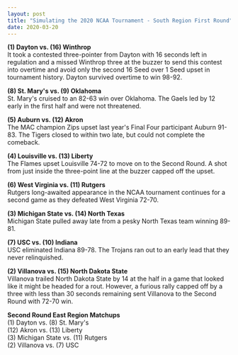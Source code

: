 ```yaml
---
layout: post
title: "Simulating the 2020 NCAA Tournament - South Region First Round"
date: 2020-03-20
---
```


**(1) Dayton vs. (16) Winthrop**    
It took a contested three-pointer from Dayton with 16 seconds left in regulation and a missed Winthrop three at the buzzer to send this contest into overtime and avoid only the second 16 Seed over 1 Seed upset in tournament history. Dayton survived overtime to win 98-92. 

**(8) St. Mary's vs. (9) Oklahoma**  
St. Mary's cruised to an 82-63 win over Oklahoma. The Gaels led by 12 early in the first half and were not threatened.   

**(5) Auburn vs. (12) Akron**    
The MAC champion Zips upset last year's Final Four participant Auburn 91-83. The Tigers closed to within two late, but could not complete the comeback.  

**(4) Louisville vs. (13) Liberty**  
The Flames upset Louisville 74-72 to move on to the Second Round. A shot from just inside the three-point line at the buzzer capped off the upset.  

**(6) West Virginia vs. (11) Rutgers**  
Rutgers long-awaited appearance in the NCAA tournament continues for a second game as they defeated West Virginia 72-70.   

**(3) Michigan State vs. (14) North Texas**   
Michigan State pulled away late from a pesky North Texas team winning 89-81.  

**(7) USC vs. (10) Indiana**  
USC eliminated Indiana 89-78. The Trojans ran out to an early lead that they never relinquished.  

**(2) Villanova vs. (15) North Dakota State**  
Villanova trailed North Dakota State by 14 at the half in a game that looked like it might be headed for a rout. However, a furious rally capped off by a three with less than 30 seconds remaining sent Villanova to the Second Round with 72-70 win.  

**Second Round East Region Matchups**    
(1) Dayton vs. (8) St. Mary's     
(12) Akron vs. (13) Liberty    
(3) Michigan State vs. (11) Rutgers    
(2) Villanova vs. (7) USC  
